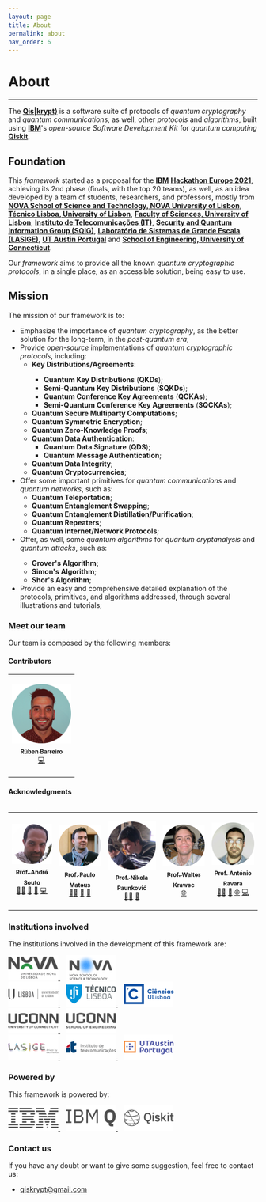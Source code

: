```yaml
---
layout: page
title: About
permalink: about
nav_order: 6
---
```


<h1><b>About</b></h1>

<hr>

The <a href="https://qiskrypt.github.io/" target="_blank"><b>Qis|krypt⟩</b></a> is a software suite of protocols of <i>quantum cryptography</i> and <i>quantum communications</i>, as well, other <i>protocols</i> and <i>algorithms</i>, built using <a href="https://www.ibm.com/" target="_blank"><b>IBM</b></a>'s <i>open-source</i> <i>Software Development Kit</i> for <i>quantum computing</i> <a href="https://qiskit.org/" target="_blank"><b>Qiskit</b></a>.

<h2>Foundation</h2>

This <i>framework</i> started as a proposal for the <a href="https://www.ibm.com/" target="_blank"><b>IBM</b></a> <a href="https://qiskithackathoneurope.bemyapp.com/" target="_blank"><b>Hackathon Europe 2021</b></a>, achieving its 2nd phase (finals, with the top 20 teams), as well, as an idea developed by a team of students, researchers, and professors, mostly from <a href="https://www.fct.unl.pt/en" target="_blank"><b>NOVA School of Science and Technology, NOVA University of Lisbon</b></a>, <a href="https://tecnico.ulisboa.pt/en/" target="_blank"><b>Técnico Lisboa, University of Lisbon</b></a>, <a href="https://ciencias.ulisboa.pt/en" target="_blank"><b>Faculty of Sciences, University of Lisbon</b></a>, <a href="https://www.it.pt/" target="_blank"><b>Instituto de Telecomunicações (IT)</b></a>, <a href="https://sqigmath.tecnico.ulisboa.pt/" target="_blank"><b>Security and Quantum Information Group (SQIG)</b></a>, <a href="https://www.lasige.pt/" target="_blank"><b>Laboratório de Sistemas de Grande Escala (LASIGE)</b></a>, <a href="https://utaustinportugal.org/" target="_blank"><b>UT Austin Portugal</b></a> and <a href="https://www.engr.uconn.edu/" target="_blank"><b>School of Engineering, University of Connecticut</b></a>.

Our <i>framework</i> aims to provide all the known <i>quantum cryptographic protocols</i>, in a single place, as an accessible solution, being easy to use.

<h2>Mission</h2>

The mission of our framework is to:
<ul>
    <li>
        Emphasize the importance of <i>quantum cryptography</i>, as the better solution for the long-term, in the <i>post-quantum era</i>;
    </li>
    <li>
        Provide <i>open-source</i> implementations of <i>quantum cryptographic protocols</i>, including:
        <ul>
            <li>
                <b>Key Distributions/Agreements</b>:
            </li>
            <ul>
                <li>
                    <b>Quantum Key Distributions</b> (<b>QKDs</b>);
                </li>
                <li>
                    <b>Semi-Quantum Key Distributions</b> (<b>SQKDs</b>);
                </li>
                <li>
                    <b>Quantum Conference Key Agreements</b> (<b>QCKAs</b>);
                </li>
                <li>
                    <b>Semi-Quantum Conference Key Agreements</b> (<b>SQCKAs</b>);
                </li>
            </ul>
            <li>
                <b>Quantum Secure Multiparty Computations</b>;
            </li>
            <li>
                <b>Quantum Symmetric Encryption</b>;
            </li>
            <li>
                <b>Quantum Zero-Knowledge Proofs</b>;
            </li>
            <li>
                <b>Quantum Data Authentication</b>:
                <ul>
                    <li>
                        <b>Quantum Data Signature</b> (<b>QDS</b>);
                    </li>
                    <li>
                        <b>Quantum Message Authentication</b>;
                    </li>
                </ul>
            </li>
            <li>
                <b>Quantum Data Integrity</b>;
            </li>
            <li>
                <b>Quantum Cryptocurrencies</b>;
            </li>
        </ul>
    </li>
    <li>
        Offer some important primitives for <i>quantum communications</i> and <i>quantum networks</i>, such as:
        <ul>
            <li>
                <b>Quantum Teleportation</b>;
            </li>
            <li>
              <b>Quantum Entanglement Swapping</b>;
            </li>
            <li>
              <b>Quantum Entanglement Distillation/Purification</b>;
            </li>
            <li>
              <b>Quantum Repeaters</b>;
            </li>
            <li>
              <b>Quantum Internet/Network Protocols</b>;
            </li>
        </ul>
    </li>
    <li>
        Offer, as well, some <i>quantum algorithms</i> for <i>quantum cryptanalysis</i> and <i>quantum attacks</i>, such as:
    </li>
    <ul>
        <li>
            <b>Grover's Algorithm;</b>
        </li>
        <li>
            <b>Simon's Algorithm</b>;
        </li>
        <li>
            <b>Shor's Algorithm</b>;
        </li>
    </ul>
    <li>
        Provide an easy and comprehensive detailed explanation of the protocols, primitives, and algorithms addressed, through several illustrations and tutorials;
    </li>
</ul>


<h3>Meet our team</h3>

Our team is composed by the following members:

<h4>Contributors</h4>

<table>
 <tr>
  <td align="center"><br/><a href="https://github.com/rubenandrebarreiro"><img src="https://raw.githubusercontent.com/qiskrypt/qiskrypt.github.io/main/assets/images/team/contributors/PNGs/ruben-barreiro.png" width="120px;" alt=""/><br /><sub><b>Rúben Barreiro</b></sub></a><br /> <a href="https://github.com/rubenandrebarreiro" title="GitHub Profile">💻</a><br/><br/></td>
 </tr>
<table>

<h4>Acknowledgments</h4>

<table>
 <tr>
  <td align="center"><br/><a href="https://ciencias.ulisboa.pt/en/perfil/ansouto"><img src="https://raw.githubusercontent.com/qiskrypt/qiskrypt.github.io/main/assets/images/team/acknowledgements/PNGs/andre-souto.png" width="120px;" alt=""/><br /><sub><b>Prof. André Souto</b></sub></a><br /><a href="https://ciencias.ulisboa.pt/en/perfil/ansouto" title="Personal Page - FCUL">👨‍🏫</a> <a href="https://www.lasige.pt/member/andre-souto/" title="Personal Page - LASIGE">🏢</a> <a href="https://www.it.pt/Members/Index/3168" title="Personal Page - IT">🏢</a> <a href="https://github.com/andrenunosouto" title="GitHub Profile">💻</a><br/><br/></td>
  <td align="center"><br/><a href="https://sqig.math.tecnico.ulisboa.pt/pmat"><img src="https://raw.githubusercontent.com/qiskrypt/qiskrypt.github.io/main/assets/images/team/acknowledgements/PNGs/paulo-mateus.png" width="120px;" alt=""/><br /><sub><b>Prof. Paulo Mateus</b></sub></a><br /><a href="https://math.tecnico.ulisboa.pt/professor?who=pmat" title="Personal Page - Técnico Lisboa">👨‍🏫</a> <a href="https://sqig.math.tecnico.ulisboa.pt/pmat" title="Personal Page - SQIG">🏢</a> <a href="https://www.it.pt/Members/Index/1900" title="Personal Page - IT">🏢</a><br/><br/></td>
  <td align="center"><br/><a href="https://www.math.tecnico.ulisboa.pt/~npaunkov/"><img src="https://raw.githubusercontent.com/qiskrypt/qiskrypt.github.io/main/assets/images/team/acknowledgements/PNGs/nikola-paunkovic.png" width="120px;" alt=""/><br /><sub><b>Prof. Nikola Paunković</b></sub></a><br /><a href="https://www.math.tecnico.ulisboa.pt/~npaunkov/" title="Personal Page - Técnico Lisboa/SQIG">👨‍🏫</a> <a href="https://www.it.pt/Members/Index/1905" title="Personal Page - IT">🏢</a><br/><br/></td>
  <td align="center"><br/><a href="http://www.walterkrawec.org/"><img src="https://raw.githubusercontent.com/qiskrypt/qiskrypt.github.io/main/assets/images/team/acknowledgements/PNGs/walter-krawec.png" width="120px;" alt=""/><br /><sub><b>Prof. Walter Krawec</b></sub></a><br /><a href="http://www.walterkrawec.org/" title="Personal Website">🌐</a> <br/><br/></td>
  <td align="center"><br/><a href="http://ctp.di.fct.unl.pt/~aravara/"><img src="https://raw.githubusercontent.com/qiskrypt/qiskrypt.github.io/main/assets/images/team/acknowledgements/PNGs/antonio-ravara.png" width="120px;" alt=""/><br /><sub><b>Prof. António Ravara</b></sub></a><br /><a href="https://www.di.fct.unl.pt/en/pessoas/docentes/antonio-maria-lobo-cesar-alarcao-ravara" title="Personal Page - DI @ NOVA SST">👨‍🏫</a> <a href="https://nova-lincs.di.fct.unl.pt/person/47" title="Personal Page - NOVA LINCS">🏢</a> <a href="http://ctp.di.fct.unl.pt/~aravara/" title="Personal Page - NOVA SST">🌐</a> <a href="https://github.com/aravara" title="GitHub Profile">💻</a> <br/><br/></td>
 </tr>
<table>


<h3>Institutions involved</h3>

The institutions involved in the development of this framework are:

<a href="https://unl.pt/en/" target="_blank">
 <img src="https://raw.githubusercontent.com/qiskrypt/qiskrypt.github.io/main/assets/images/logos/institutions/PNGs/nova-universidade-lisboa.png" alt="NOVA Universidade de Lisboa - Logo" width="20%">
</a>
&nbsp;&nbsp;
<a href="https://fct.unl.pt/en/" target="_blank">
 <img src="https://raw.githubusercontent.com/qiskrypt/qiskrypt.github.io/main/assets/images/logos/institutions/PNGs/nova-school-science-and-technology.png" alt="NOVA School of Science and Technology - Logo" width="20%">
</a>
<br>
<a href="https://ulisboa.pt/en/" target="_blank">
 <img src="https://raw.githubusercontent.com/qiskrypt/qiskrypt.github.io/main/assets/images/logos/institutions/PNGs/universidade-lisboa.png" alt="Universidade de Lisboa - Logo" width="20%">
</a>
&nbsp;&nbsp;
<a href="https://tecnico.ulisboa.pt/en/" target="_blank">
 <img src="https://raw.githubusercontent.com/qiskrypt/qiskrypt.github.io/main/assets/images/logos/institutions/PNGs/tecnico-lisboa.png" alt="Técnico Lisboa - Logo" width="20%">
</a>
&nbsp;&nbsp;
<a href="https://ciencias.ulisboa.pt/en/" target="_blank">
 <img src="https://raw.githubusercontent.com/qiskrypt/qiskrypt.github.io/main/assets/images/logos/institutions/PNGs/faculdade-ciencias-universidade-lisboa.png" alt="Faculdade de Ciências da Universidade de Lisboa - Logo" width="20%">
</a>
<br>
<a href="https://uconn.edu/" target="_blank">
 <img src="https://raw.githubusercontent.com/qiskrypt/qiskrypt.github.io/main/assets/images/logos/institutions/PNGs/university-connecticut.png" alt="University of Connecticut - Logo" width="20%">
</a>
&nbsp;&nbsp;
<a href="https://www.engr.uconn.edu/" target="_blank">
 <img src="https://raw.githubusercontent.com/qiskrypt/qiskrypt.github.io/main/assets/images/logos/institutions/PNGs/uconn-school-engineering.png" alt="UCONN - School of Engineering - Logo" width="20%">
</a>
<br>
<a href="https://www.lasige.pt/" target="_blank">
 <img src="https://raw.githubusercontent.com/qiskrypt/qiskrypt.github.io/main/assets/images/logos/institutions/PNGs/lasige.png" alt="Lasige - Logo" width="20%">
</a>
&nbsp;&nbsp;
<a href="https://www.it.pt/" target="_blank">
 <img src="https://raw.githubusercontent.com/qiskrypt/qiskrypt.github.io/main/assets/images/logos/institutions/PNGs/instituto-telecomunicacoes.png" alt="Instituto de Telecomunicações - Logo" width="20%">
</a>
&nbsp;&nbsp;
<a href="https://utaustinportugal.org/" target="_blank">
 <img src="https://raw.githubusercontent.com/qiskrypt/qiskrypt.github.io/main/assets/images/logos/institutions/PNGs/ut-austin-portugal.png" alt="UT Austin Portugal - Logo" width="20%">
</a>


<h3>Powered by</h3>

This framework is powered by:

<a href="https://www.ibm.com/" target="_blank">
 <img src="https://raw.githubusercontent.com/qiskrypt/qiskrypt.github.io/main/assets/images/logos/powered-by/PNGs/ibm.png" alt="IBM - Logo" width="20%">
</a>
&nbsp;&nbsp;
<a href="https://www.ibm.com/quantum-computing/" target="_blank">
 <img src="https://raw.githubusercontent.com/qiskrypt/qiskrypt.github.io/main/assets/images/logos/powered-by/PNGs/ibm-q.png" alt="IBM Q - Logo" width="20%">
</a>
&nbsp;&nbsp;
<a href="https://qiskit.org/" target="_blank">
 <img src="https://raw.githubusercontent.com/qiskrypt/qiskrypt.github.io/main/assets/images/logos/powered-by/PNGs/qiskit.png" alt="IBM's Qiskit - Logo" width="20%">
</a>


<h3>Contact us</h3>

If you have any doubt or want to give some suggestion, feel free to contact us:
<ul>
    <li>
        <a href="mailto:qiskrypt@gmail.com">qiskrypt@gmail.com</a>
    </li>
</ul>
